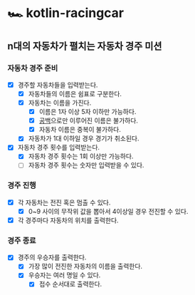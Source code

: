 # 🏎️ kotlin-racingcar

## n대의 자동차가 펼치는 자동차 경주 미션

### 자동차 경주 준비

- [x] 경주할 자동차들을 입력받는다.
    - [x] 자동차들의 이름은 쉼표로 구분한다.
    - [x] 자동차는 이름을 가진다.
        - [x] 이름은 1자 이상 5자 이하만 가능하다.
        - [x] [공백](https://github.com/junseo511)으로만 이루어진 이름은 불가하다.
        - [x] 자동차 이름은 중복이 불가하다.
    - [x] 자동차가 1대 이하일 경우 경기가 취소된다.
- [x] 자동차 경주 횟수를 입력받는다.
    - [x] 자동차 경주 횟수는 1회 이상만 가능하다.
    - [ ] 자동차 경주 횟수는 숫자만 입력받을 수 있다.

### 경주 진행

- [X] 각 자동차는 전진 혹은 멈출 수 있다.
    - [X] 0~9 사이의 무작위 값을 뽑아서 4이상일 경우 전진할 수 있다.
- [X] 각 경주마다 자동차의 위치를 출력한다.

### 경주 종료

- [X] 경주의 우승자를 출력한다.
    - [X] 가장 많이 전진한 자동차의 이름을 출력한다.
    - [X] 우승자는 여러 명일 수 있다.
        - [X] 접수 순서대로 출력한다.
